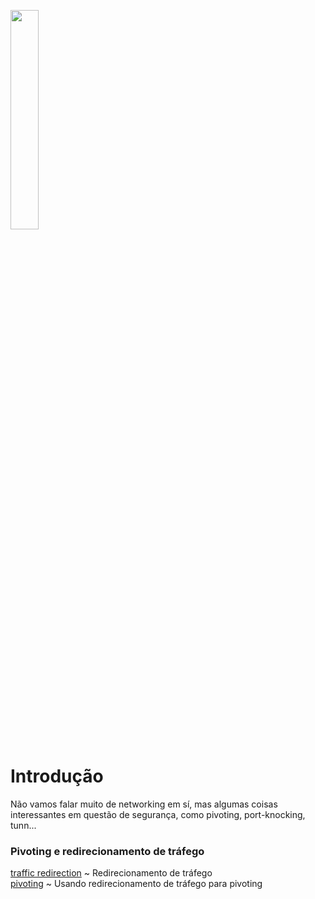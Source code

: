 <img width="30%" src="https://i.imgur.com/CGV9DU1.png"></img>

# Introdução
Não vamos falar muito de networking em sí, mas algumas coisas interessantes em questão de segurança, como pivoting, port-knocking, tunn...

### Pivoting e redirecionamento de tráfego
[traffic redirection](pivot/tr.md) ~ Redirecionamento de tráfego<br>
[pivoting](pivot/pivoting.md) ~ Usando redirecionamento de tráfego para pivoting<br><br>
